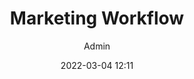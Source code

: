 ---
title: Marketing Workflow
draft: false
date: 2022-03-04 12:11
author: Admin
audience:
  - New Hires
purpose: TBD
tags:
  - Marking Resources
---